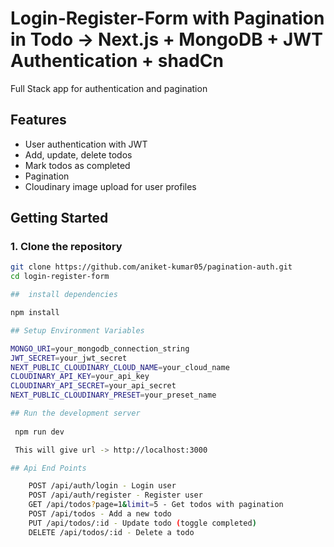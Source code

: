 
# Login-Register-Form with Pagination in Todo -> Next.js + MongoDB + JWT Authentication + shadCn 

Full Stack app for authentication and pagination

## Features

- User authentication with JWT
- Add, update, delete todos
- Mark todos as completed
- Pagination
- Cloudinary image upload for user profiles


## Getting Started

### 1. Clone the repository

```bash
git clone https://github.com/aniket-kumar05/pagination-auth.git
cd login-register-form

##  install dependencies

npm install

## Setup Environment Variables

MONGO_URI=your_mongodb_connection_string
JWT_SECRET=your_jwt_secret
NEXT_PUBLIC_CLOUDINARY_CLOUD_NAME=your_cloud_name
CLOUDINARY_API_KEY=your_api_key
CLOUDINARY_API_SECRET=your_api_secret
NEXT_PUBLIC_CLOUDINARY_PRESET=your_preset_name

## Run the development server
 
 npm run dev

 This will give url -> http://localhost:3000

## Api End Points 

    POST /api/auth/login - Login user
    POST /api/auth/register - Register user
    GET /api/todos?page=1&limit=5 - Get todos with pagination
    POST /api/todos - Add a new todo
    PUT /api/todos/:id - Update todo (toggle completed)
    DELETE /api/todos/:id - Delete a todo